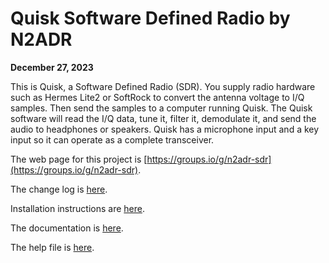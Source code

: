 # Quisk Software Defined Radio by N2ADR
**December 27, 2023**

This is Quisk, a Software Defined Radio (SDR).
You supply radio hardware such as Hermes Lite2 or SoftRock to convert
the antenna voltage to I/Q samples.
Then send the samples to a computer running Quisk.
The Quisk software will read the I/Q data, tune it, filter it,
demodulate it, and send the audio to headphones or speakers.
Quisk has a microphone input and a key input so it can operate as a
complete transceiver.

The web page for this project is  [https://groups.io/g/n2adr-sdr](https://groups.io/g/n2adr-sdr).

The change log is [here](CHANGELOG.txt).

Installation instructions are [here](http://james.ahlstrom.name/quisk/docs.html#Installation).

The documentation is [here](http://james.ahlstrom.name/quisk/docs.html).

The help file is [here](http://james.ahlstrom.name/quisk/help.html).
